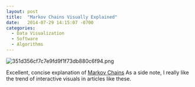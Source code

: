 ```yaml
---
layout: post
title:  "Markov Chains Visually Explained"
date:   2014-07-29 14:15:07 -0700
categories:
  - Data Visualization
  - Software
  - Algorithms
---
```


  ![351d356cf7c7e9fd9f1f73db880c6f94.png](/attachments/351d356cf7c7e9fd9f1f73db880c6f94/image.png)  

 Excellent, concise explanation of  [Markov Chains](http://en.wikipedia.org/wiki/Markov_chains)   As a side note, I really like the trend of interactive visuals in articles like these.

 

